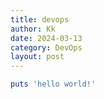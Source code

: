 ```yaml
---
title: devops
author: Kk
date: 2024-03-13
category: DevOps
layout: post
---
```


```ruby
puts 'hello world!'
```